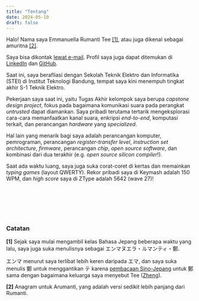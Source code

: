 ```yaml
---
title: "Tentang"
date: 2024-05-10
draft: false
---
```


Halo! Nama saya Emmanuella Rumanti Tee [\[1\]](#catatan), atau juga dikenal sebagai amuritna [\[2\]](#notes).

Saya bisa dikontak [lewat e-mail](mailto:amuritna@gmail.com). Profil saya juga dapat ditemukan di [LinkedIn](https://linkedin.com/in/emmanuella-rumanti/) dan [GitHub](https://github.com/amuritna/).

Saat ini, saya berafliasi dengan Sekolah Teknik Elektro dan Informatika (STEI) di Institut Teknologi Bandung, tempat saya kini menempuh tingkat akhir S-1 Teknik Elektro.

Pekerjaan saya saat ini, yaitu Tugas Akhir kelompok saya berupa *capstone design project*, fokus pada bagaimana komunikasi suara pada perangkat *untrusted* dapat diamankan. Saya pribadi terutama tertarik mengeksplorasi cara-cara memanfaatkan kanal suara, enkripsi *end-to-end*, komputasi terkait, dan perancangan *hardware* yang *specialized*. 

Hal lain yang menarik bagi saya adalah perancangan komputer, pemrograman, perancangan *register-transfer level*, *instruction set architecture*, *firmware*, perancangan *chip*, *open source software*, dan kombinasi dari dua terakhir (e.g. *open source silicon compiler*!). 

Saat ada waktu luang, saya juga suka corat-coret di kertas dan memainkan *typing games* (layout QWERTY). Rekor pribadi saya di Keymash adalah 150 WPM, dan *high score* saya di ZType adalah 5642 (wave 27)!

&nbsp;

&nbsp;

&nbsp;

### Catatan
**[1]** Sejak saya mulai mengambil kelas Bahasa Jepang beberapa waktu yang lalu, saya juga suka menulisnya sebagai エンマヌエラ・ルマンティ・鄭.

エンマ menurut saya terlibat lebih keren daripada エマ, dan saya suka menulis 鄭 untuk menggantikan テ karena [pembacaan Sino-Jepang](https://en.wikipedia.org/wiki/On%27yomi) untuk 鄭 sama dengan bagaimana keluarga saya menyebut Tee ([Zheng](https://en.wikipedia.org/wiki/Zheng_(surname))). 

**[2]** Anagram untuk Arumanti, yang adalah versi sedikit lebih panjang dari Rumanti.

&nbsp;

